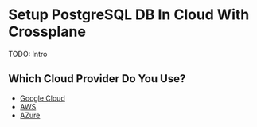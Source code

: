 # Setup PostgreSQL DB In Cloud With Crossplane

TODO: Intro

## Which Cloud Provider Do You Use?

* [Google Cloud](crossplane-google.md)
* [AWS](crossplane-aws.md)
* [AZure](crossplane-azure.md)
